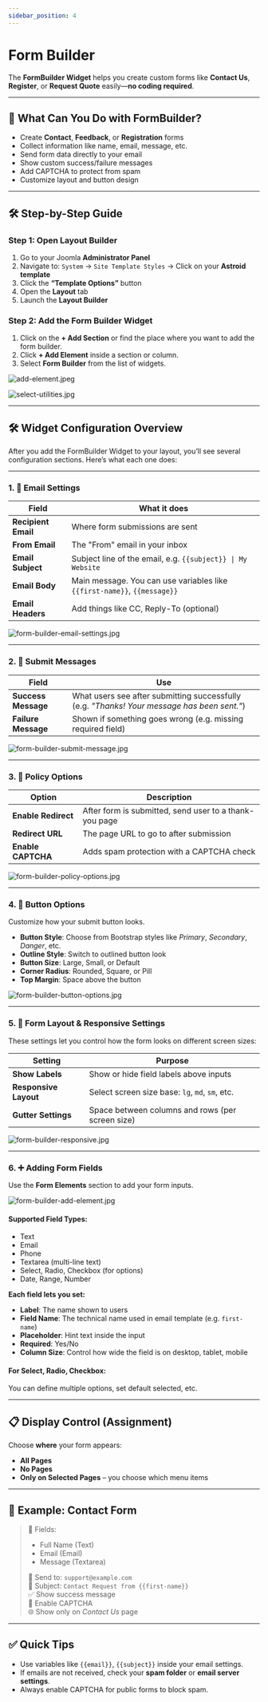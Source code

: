 ```yaml
---
sidebar_position: 4
---
```


# Form Builder

The **FormBuilder Widget** helps you create custom forms like **Contact Us**, **Register**, or **Request Quote** easily—**no coding required**.

---

## 📌 What Can You Do with FormBuilder?

- Create **Contact**, **Feedback**, or **Registration** forms
- Collect information like name, email, message, etc.
- Send form data directly to your email
- Show custom success/failure messages
- Add CAPTCHA to protect from spam
- Customize layout and button design

---

## 🛠️ Step-by-Step Guide

### Step 1: Open Layout Builder
1. Go to your Joomla **Administrator Panel**
2. Navigate to: `System` → `Site Template Styles` → Click on your **Astroid template**
3. Click the **“Template Options”** button
4. Open the **Layout** tab
5. Launch the **Layout Builder**

### Step 2: Add the Form Builder Widget
1. Click on the **+ Add Section** or find the place where you want to add the form builder.
2. Click **+ Add Element** inside a section or column.
3. Select **Form Builder** from the list of widgets.

![add-element.jpeg](../../../static/img/widgets/add-element.jpeg)

![select-utilities.jpg](../../../static/img/widgets/select-utilities.jpg)

---

## 🛠️ Widget Configuration Overview

After you add the FormBuilder Widget to your layout, you’ll see several configuration sections. Here’s what each one does:

---

### 1. 📨 Email Settings

| Field | What it does |
|-------|--------------|
| **Recipient Email** | Where form submissions are sent |
| **From Email** | The "From" email in your inbox |
| **Email Subject** | Subject line of the email, e.g. `{{subject}} \| My Website` |
| **Email Body** | Main message. You can use variables like `{{first-name}}`, `{{message}}` |
| **Email Headers** | Add things like CC, Reply-To (optional) |

![form-builder-email-settings.jpg](../../../static/img/widgets/form-builder-email-settings.jpg)

---

### 2. 💬 Submit Messages

| Field | Use |
|-------|-----|
| **Success Message** | What users see after submitting successfully (e.g. *"Thanks! Your message has been sent."*) |
| **Failure Message** | Shown if something goes wrong (e.g. missing required field) |

![form-builder-submit-message.jpg](../../../static/img/widgets/form-builder-submit-message.jpg)

---

### 3. 🔐 Policy Options

| Option | Description |
|--------|-------------|
| **Enable Redirect** | After form is submitted, send user to a thank-you page |
| **Redirect URL** | The page URL to go to after submission |
| **Enable CAPTCHA** | Adds spam protection with a CAPTCHA check |

![form-builder-policy-options.jpg](../../../static/img/widgets/form-builder-policy-options.jpg)

---

### 4. 🎨 Button Options

Customize how your submit button looks.

- **Button Style**: Choose from Bootstrap styles like *Primary*, *Secondary*, *Danger*, etc.
- **Outline Style**: Switch to outlined button look
- **Button Size**: Large, Small, or Default
- **Corner Radius**: Rounded, Square, or Pill
- **Top Margin**: Space above the button

![form-builder-button-options.jpg](../../../static/img/widgets/form-builder-button-options.jpg)

---

### 5. 🧱 Form Layout & Responsive Settings

These settings let you control how the form looks on different screen sizes:

| Setting | Purpose |
|---------|---------|
| **Show Labels** | Show or hide field labels above inputs |
| **Responsive Layout** | Select screen size base: `lg`, `md`, `sm`, etc. |
| **Gutter Settings** | Space between columns and rows (per screen size)

![form-builder-responsive.jpg](../../../static/img/widgets/form-builder-responsive.jpg)

---

### 6. ➕ Adding Form Fields

Use the **Form Elements** section to add your form inputs.

![form-builder-add-element.jpg](../../../static/img/widgets/form-builder-add-element.jpg)

#### Supported Field Types:
- Text
- Email
- Phone
- Textarea (multi-line text)
- Select, Radio, Checkbox (for options)
- Date, Range, Number

**Each field lets you set:**
- **Label**: The name shown to users
- **Field Name**: The technical name used in email template (e.g. `first-name`)
- **Placeholder**: Hint text inside the input
- **Required**: Yes/No
- **Column Size**: Control how wide the field is on desktop, tablet, mobile

#### For Select, Radio, Checkbox:
You can define multiple options, set default selected, etc.

---

## 📋 Display Control (Assignment)

Choose **where** your form appears:

- **All Pages**
- **No Pages**
- **Only on Selected Pages** – you choose which menu items

---

## 🧪 Example: Contact Form

> 👤 Fields:
> - Full Name (Text)
> - Email (Email)
> - Message (Textarea)
>
> 📩 Send to: `support@example.com`  
> 🧾 Subject: `Contact Request from {{first-name}}`  
> ✅ Show success message  
> 🔐 Enable CAPTCHA  
> 🌐 Show only on *Contact Us* page

---

## ✅ Quick Tips

- Use variables like `{{email}}`, `{{subject}}` inside your email settings.
- If emails are not received, check your **spam folder** or **email server settings**.
- Always enable CAPTCHA for public forms to block spam.